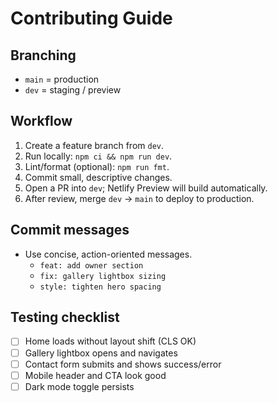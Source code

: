 
# Contributing Guide

## Branching
- `main` = production
- `dev` = staging / preview

## Workflow
1. Create a feature branch from `dev`.
2. Run locally: `npm ci && npm run dev`.
3. Lint/format (optional): `npm run fmt`.
4. Commit small, descriptive changes.
5. Open a PR into `dev`; Netlify Preview will build automatically.
6. After review, merge `dev` -> `main` to deploy to production.

## Commit messages
- Use concise, action-oriented messages.
  - `feat: add owner section`
  - `fix: gallery lightbox sizing`
  - `style: tighten hero spacing`

## Testing checklist
- [ ] Home loads without layout shift (CLS OK)
- [ ] Gallery lightbox opens and navigates
- [ ] Contact form submits and shows success/error
- [ ] Mobile header and CTA look good
- [ ] Dark mode toggle persists
